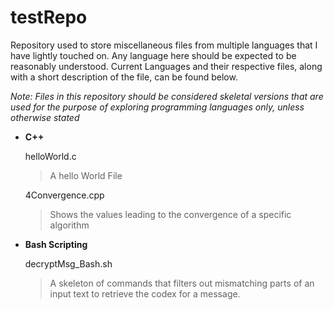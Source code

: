 # testRepo
Repository used to store miscellaneous files from multiple languages that I have lightly touched on. Any language here should be expected to be reasonably understood. Current Languages and their respective files, along with a short description of the file, can be found below. 


_Note: Files in this repository should be considered skeletal versions that are used for the purpose of exploring programming languages only, unless otherwise stated_

* **C++**
  
  helloWorld.c
  > A hello World File
  
  4Convergence.cpp
  >Shows the values leading to the convergence of a specific algorithm

* **Bash Scripting** 

  decryptMsg_Bash.sh
  > A skeleton of commands that filters out mismatching parts of an input text to retrieve the codex for a message.
